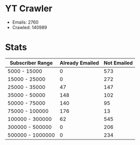 # YT Crawler
- Emails: 2760
- Crawled: 140989

# Stats
| Subscriber Range  | Already Emailed | Not Emailed |
|-------|-------|-------|
| 5000 - 15000 | 0 | 573 |
| 15000 - 25000 | 0 | 272 |
| 25000 - 35000 | 47 | 147 |
| 35000 - 50000 | 148 | 102 |
| 50000 - 75000 | 140 | 95 |
| 75000 - 100000 | 176 | 13 |
| 100000 - 300000 | 62 | 545 |
| 300000 - 500000 | 0 | 206 |
| 500000 - 1000000 | 0 | 234 |
